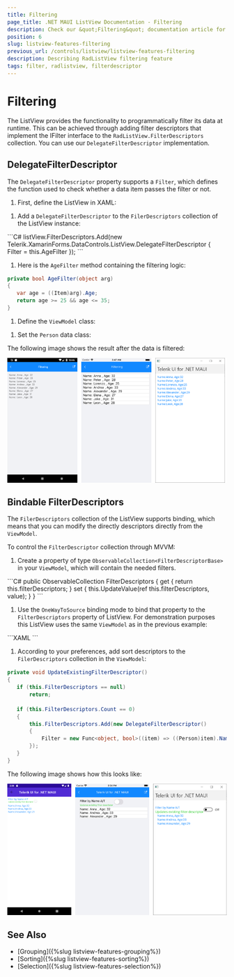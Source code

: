 ```yaml
---
title: Filtering
page_title: .NET MAUI ListView Documentation - Filtering
description: Check our &quot;Filtering&quot; documentation article for Telerik ListView for .NET MAUI control.
position: 6
slug: listview-features-filtering
previous_url: /controls/listview/listview-features-filtering
description: Describing RadListView filtering feature
tags: filter, radlistview, filterdescriptor
---
```


# Filtering

The ListView provides the functionality to programmatically filter its data at runtime. This can be achieved through adding filter descriptors that implement the IFilter interface to the `RadListView.FilterDescriptors` collection. You can use our `DelegateFilterDescriptor` implementation.

## DelegateFilterDescriptor

The `DelegateFilterDescriptor` property supports a `Filter`, which defines the function used to check whether a data item passes the filter or not.

1. First, define the ListView in XAML:

 <snippet id='listview-features-filtering-xaml'/>
 
1. Add a `DelegateFilterDescriptor` to the `FilerDescriptors` collection of the ListView instance:

 <snippet id='listview-features-filtering-agefilter'/>
 ```C#
listView.FilterDescriptors.Add(new Telerik.XamarinForms.DataControls.ListView.DelegateFilterDescriptor { Filter = this.AgeFilter });
 ```

1. Here is the `AgeFilter` method containing the filtering logic:

 ```C#
private bool AgeFilter(object arg)
{
    var age = ((Item)arg).Age;
    return age >= 25 && age <= 35;
}
 ```

1. Define the `ViewModel` class:

 <snippet id='listview-features-filtering-viewmodel'/>

1. Set the `Person` data class:

 <snippet id='listview-features-filtering-data-class'/>
 
The following image shows the result after the data is filtered:

![Filtering](images/listview-features-filtering.png "Filtering")

## Bindable FilterDescriptors

The `FilerDescriptors` collection of the ListView supports binding, which means that you can modify the directly descriptors directly from the `ViewModel`.

To control the `FilterDescriptor` collection through MVVM:

1. Create a property of type `ObservableCollection<FilterDescriptorBase>` in your `ViewModel`, which will contain the needed filters.

 <snippet id='listview-features-bindable-filterdescriptor-viewmodel' />
 ```C#
public ObservableCollection<FilterDescriptorBase> FilterDescriptors
{
	get { return this.filterDescriptors; }
	set { this.UpdateValue(ref this.filterDescriptors, value); }
}
 ```

1. Use the `OneWayToSource` binding mode to bind that property to the `FilterDescriptors` property of ListView. For demonstration purposes this ListView uses the same `ViewModel` as in the previous example:

 <snippet id='listview-features-bindable-filterdescriptor-xaml' />
 ```XAML
<telerikDataControls:RadListView x:Name="listView"
								 Grid.Row="1"
								 ItemsSource="{Binding Items}"
								 FilterDescriptors="{Binding FilterDescriptors, Mode=OneWayToSource}" >
	<telerikDataControls:RadListView.ItemTemplate>
		<DataTemplate>
			<telerikListView:ListViewTemplateCell>
				<telerikListView:ListViewTemplateCell.View>
					<HorizontalStackLayout>
						<Label Text="Name:"/>
						<Label Text="{Binding Name}"/>
						<Label Text=", Age:"/>
						<Label Text="{Binding Age}"/>
					</HorizontalStackLayout>
				</telerikListView:ListViewTemplateCell.View>
			</telerikListView:ListViewTemplateCell>
		</DataTemplate>
	</telerikDataControls:RadListView.ItemTemplate>
</telerikDataControls:RadListView>
 ```

1. According to your preferences, add sort descriptors to the `FilerDescriptors` collection in the `ViewModel`:

 ```C#
private void UpdateExistingFilterDescriptor()
{
	if (this.FilterDescriptors == null)
		return;

	if (this.FilterDescriptors.Count == 0)
	{
		this.FilterDescriptors.Add(new DelegateFilterDescriptor()
		{
			Filter = new Func<object, bool>((item) => ((Person)item).Name.Equals("A"))
		});
	}
}
 ```


The following image shows how this looks like:

![FilterDescriptorsMVVM](images/listview-features-bindable-filter.png)

## See Also

- [Grouping]({%slug listview-features-grouping%})
- [Sorting]({%slug listview-features-sorting%})
- [Selection]({%slug listview-features-selection%})
